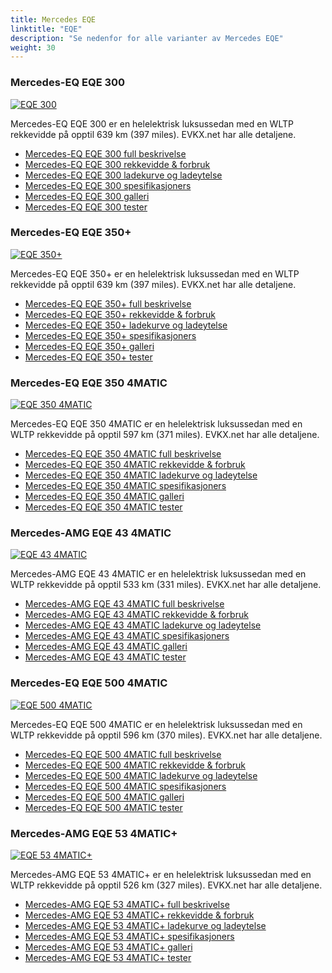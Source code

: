 ```yaml
---
title: Mercedes EQE
linktitle: "EQE"
description: "Se nedenfor for alle varianter av Mercedes EQE"
weight: 30
---
```

### Mercedes-EQ EQE 300

<a href="eqe_300/"><img src="https://media.evkx.net/multimedia/models/mercedes/eqe/eqe_300/main_1_st.jpg" class="img-fluid" alt="EQE 300" ></a>

Mercedes-EQ EQE 300 er en helelektrisk luksussedan med en WLTP rekkevidde på opptil 639 km (397 miles). EVKX.net har alle detaljene. 

- [Mercedes-EQ EQE 300 full beskrivelse](eqe_300/)
- [Mercedes-EQ EQE 300 rekkevidde & forbruk](eqe_300/rangeandconsumption/)
- [Mercedes-EQ EQE 300 ladekurve og ladeytelse](eqe_300/chargingcurve/)
- [Mercedes-EQ EQE 300 spesifikasjoners](eqe_300/specifications/)
- [Mercedes-EQ EQE 300 galleri](eqe_300/gallery/)
- [Mercedes-EQ EQE 300 tester](eqe_300/reviews/)

### Mercedes-EQ EQE 350+

<a href="eqe_350plus/"><img src="https://media.evkx.net/multimedia/models/mercedes/eqe/eqe_350plus/main_1_st.jpg" class="img-fluid" alt="EQE 350+" ></a>

Mercedes-EQ EQE 350+ er en helelektrisk luksussedan med en WLTP rekkevidde på opptil 639 km (397 miles). EVKX.net har alle detaljene. 

- [Mercedes-EQ EQE 350+ full beskrivelse](eqe_350plus/)
- [Mercedes-EQ EQE 350+ rekkevidde & forbruk](eqe_350plus/rangeandconsumption/)
- [Mercedes-EQ EQE 350+ ladekurve og ladeytelse](eqe_350plus/chargingcurve/)
- [Mercedes-EQ EQE 350+ spesifikasjoners](eqe_350plus/specifications/)
- [Mercedes-EQ EQE 350+ galleri](eqe_350plus/gallery/)
- [Mercedes-EQ EQE 350+ tester](eqe_350plus/reviews/)

### Mercedes-EQ EQE 350 4MATIC

<a href="eqe_350_4matic/"><img src="https://media.evkx.net/multimedia/models/mercedes/eqe/eqe_350_4matic/main_1_st.jpg" class="img-fluid" alt="EQE 350 4MATIC" ></a>

Mercedes-EQ EQE 350 4MATIC er en helelektrisk luksussedan med en WLTP rekkevidde på opptil 597 km (371 miles). EVKX.net har alle detaljene. 

- [Mercedes-EQ EQE 350 4MATIC full beskrivelse](eqe_350_4matic/)
- [Mercedes-EQ EQE 350 4MATIC rekkevidde & forbruk](eqe_350_4matic/rangeandconsumption/)
- [Mercedes-EQ EQE 350 4MATIC ladekurve og ladeytelse](eqe_350_4matic/chargingcurve/)
- [Mercedes-EQ EQE 350 4MATIC spesifikasjoners](eqe_350_4matic/specifications/)
- [Mercedes-EQ EQE 350 4MATIC galleri](eqe_350_4matic/gallery/)
- [Mercedes-EQ EQE 350 4MATIC tester](eqe_350_4matic/reviews/)

### Mercedes-AMG EQE 43 4MATIC

<a href="eqe_43_4matic/"><img src="https://media.evkx.net/multimedia/models/mercedes/eqe/eqe_43_4matic/main_1_st.jpg" class="img-fluid" alt="EQE 43 4MATIC" ></a>

Mercedes-AMG EQE 43 4MATIC er en helelektrisk luksussedan med en WLTP rekkevidde på opptil 533 km (331 miles). EVKX.net har alle detaljene. 

- [Mercedes-AMG EQE 43 4MATIC full beskrivelse](eqe_43_4matic/)
- [Mercedes-AMG EQE 43 4MATIC rekkevidde & forbruk](eqe_43_4matic/rangeandconsumption/)
- [Mercedes-AMG EQE 43 4MATIC ladekurve og ladeytelse](eqe_43_4matic/chargingcurve/)
- [Mercedes-AMG EQE 43 4MATIC spesifikasjoners](eqe_43_4matic/specifications/)
- [Mercedes-AMG EQE 43 4MATIC galleri](eqe_43_4matic/gallery/)
- [Mercedes-AMG EQE 43 4MATIC tester](eqe_43_4matic/reviews/)

### Mercedes-EQ EQE 500 4MATIC

<a href="eqe_500_4matic/"><img src="https://media.evkx.net/multimedia/models/mercedes/eqe/eqe_500_4matic/main_1_st.jpg" class="img-fluid" alt="EQE 500 4MATIC" ></a>

Mercedes-EQ EQE 500 4MATIC er en helelektrisk luksussedan med en WLTP rekkevidde på opptil 596 km (370 miles). EVKX.net har alle detaljene. 

- [Mercedes-EQ EQE 500 4MATIC full beskrivelse](eqe_500_4matic/)
- [Mercedes-EQ EQE 500 4MATIC rekkevidde & forbruk](eqe_500_4matic/rangeandconsumption/)
- [Mercedes-EQ EQE 500 4MATIC ladekurve og ladeytelse](eqe_500_4matic/chargingcurve/)
- [Mercedes-EQ EQE 500 4MATIC spesifikasjoners](eqe_500_4matic/specifications/)
- [Mercedes-EQ EQE 500 4MATIC galleri](eqe_500_4matic/gallery/)
- [Mercedes-EQ EQE 500 4MATIC tester](eqe_500_4matic/reviews/)

### Mercedes-AMG EQE 53 4MATIC+

<a href="eqe_53_4maticplus/"><img src="https://media.evkx.net/multimedia/models/mercedes/eqe/eqe_53_4maticplus/main_1_st.jpg" class="img-fluid" alt="EQE 53 4MATIC+" ></a>

Mercedes-AMG EQE 53 4MATIC+ er en helelektrisk luksussedan med en WLTP rekkevidde på opptil 526 km (327 miles). EVKX.net har alle detaljene. 

- [Mercedes-AMG EQE 53 4MATIC+ full beskrivelse](eqe_53_4maticplus/)
- [Mercedes-AMG EQE 53 4MATIC+ rekkevidde & forbruk](eqe_53_4maticplus/rangeandconsumption/)
- [Mercedes-AMG EQE 53 4MATIC+ ladekurve og ladeytelse](eqe_53_4maticplus/chargingcurve/)
- [Mercedes-AMG EQE 53 4MATIC+ spesifikasjoners](eqe_53_4maticplus/specifications/)
- [Mercedes-AMG EQE 53 4MATIC+ galleri](eqe_53_4maticplus/gallery/)
- [Mercedes-AMG EQE 53 4MATIC+ tester](eqe_53_4maticplus/reviews/)


